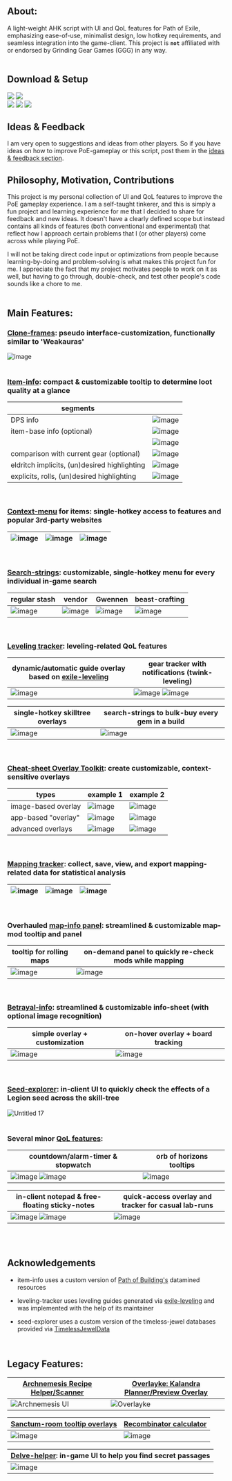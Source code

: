 ## About:
A light-weight AHK script with UI and QoL features for Path of Exile, emphasizing ease-of-use, minimalist design, low hotkey requirements, and seamless integration into the game-client. This project is **`not`** affiliated with or endorsed by Grinding Gear Games (GGG) in any way.  
<br>

## Download & Setup
<a href="https://www.autohotkey.com/download/"><img src="https://user-images.githubusercontent.com/61888437/230709083-7fd1ca67-2598-4228-9a76-536a0b2d5044.png"></a> 
<a href="https://github.com/Lailloken/Lailloken-UI/wiki"><img src="https://user-images.githubusercontent.com/61888437/229716565-c7810bb8-e9df-4d81-a6a9-70c21aed6bac.png"></a>  
<a href="https://github.com/Lailloken/Lailloken-UI/wiki/Known-Issues-&-Limitations"><img src="https://user-images.githubusercontent.com/61888437/229717097-122d9caa-14df-4707-8880-08821bce15c5.png"></a> <a href="https://github.com/Lailloken/Lailloken-UI/releases"><img src="https://user-images.githubusercontent.com/61888437/229717862-92c67097-b6ff-4520-8821-1f5d4635665a.png"></a> <a href="https://github.com/Lailloken/Lailloken-UI/archive/refs/heads/beta.zip"><img src="https://user-images.githubusercontent.com/61888437/229718024-6f0ccd4e-9d6a-401e-99e3-6979072e8332.png"></a>
<br>

## Ideas & Feedback
I am very open to suggestions and ideas from other players. So if you have ideas on how to improve PoE-gameplay or this script, post them in the [ideas & feedback section](https://github.com/Lailloken/Lailloken-UI/discussions/categories/ideas-feedback).
<br>

## Philosophy, Motivation, Contributions
This project is my personal collection of UI and QoL features to improve the PoE gameplay experience. I am a self-taught tinkerer, and this is simply a fun project and learning experience for me that I decided to share for feedback and new ideas. It doesn't have a clearly defined scope but instead contains all kinds of features (both conventional and experimental) that reflect how I approach certain problems that I (or other players) come across while playing PoE.

I will not be taking direct code input or optimizations from people because learning-by-doing and problem-solving is what makes this project fun for me. I appreciate the fact that my project motivates people to work on it as well, but having to go through, double-check, and test other people's code sounds like a chore to me.
<br>
<br>

## Main Features: 
### [Clone-frames](https://github.com/Lailloken/Lailloken-UI/wiki/Clone-frames): pseudo interface-customization, functionally similar to 'Weakauras'  
![image](https://user-images.githubusercontent.com/61888437/167854263-ce6c5da5-e5fa-4f4d-9ff9-f544859fa170.png)  
<br>

### [Item-info](https://github.com/Lailloken/Lailloken-UI/wiki/Item-info): compact & customizable tooltip to determine loot quality at a glance
| segments ||
|---|---|
| DPS info | ![image](https://github.com/Lailloken/Lailloken-UI/assets/61888437/a1ba26c1-caf3-454f-b0db-a6382fc6fa35) |
| item-base info (optional) | ![image](https://github.com/Lailloken/Lailloken-UI/assets/61888437/64ee0282-1cbd-464f-94d9-9de8d79f1e66) |
|   | ![image](https://github.com/Lailloken/Lailloken-UI/assets/61888437/ce61b656-474e-4ce3-871c-0124377d64ce) |
| comparison with current gear (optional) | ![image](https://github.com/Lailloken/Lailloken-UI/assets/61888437/03ae8243-bdac-4f06-be2f-f3ab43365380) |
| eldritch implicits, (un)desired highlighting | ![image](https://user-images.githubusercontent.com/61888437/224276010-99ce801f-e2d8-4c99-af37-026a1847abe2.png) |
| explicits, rolls, (un)desired highlighting | ![image](https://github.com/Lailloken/Lailloken-UI/assets/61888437/e449237e-62ef-4abb-951a-f1b1b3b8631d) |
<br>

### [Context-menu](https://github.com/Lailloken/Lailloken-UI/wiki/Minor-Features) for items: single-hotkey access to features and popular 3rd-party websites  
| ![image](https://github.com/Lailloken/Lailloken-UI/assets/61888437/c778ea69-346e-47de-8f1b-ce5f69668557) | ![image](https://github.com/Lailloken/Lailloken-UI/assets/61888437/8ed592d5-fe0e-4aeb-b511-cee4f610da3d) | ![image](https://github.com/Lailloken/Lailloken-UI/assets/61888437/e12e66f6-ffad-4a79-b402-ac1844b5e385) |
|---|---|---|
<br>

### [Search-strings](https://github.com/Lailloken/Lailloken-UI/wiki/Search-strings): customizable, single-hotkey menu for every individual in-game search  
| regular stash | vendor | Gwennen | beast-crafting |
|---|---|---|---|
| ![image](https://user-images.githubusercontent.com/61888437/214894515-609be1ef-1b7a-40d2-afe4-8fa6374d5442.png) | ![image](https://user-images.githubusercontent.com/61888437/214895726-1a1c93d9-7183-40ca-bd6d-2da446169286.png) | ![image](https://user-images.githubusercontent.com/61888437/214895979-0df171e8-b7f3-4f8a-873b-14ade78306b3.png) | ![image](https://user-images.githubusercontent.com/61888437/170810022-cda485de-8be9-4b78-b98e-b2481a809475.png) |
<br>

### [Leveling tracker](https://github.com/Lailloken/Lailloken-UI/wiki/Leveling-Tracker): leveling-related QoL features
| dynamic/automatic guide overlay based on [exile-leveling](https://heartofphos.github.io/exile-leveling/) | gear tracker with notifications (twink-leveling) |
|---|---|
| ![image](https://github.com/Lailloken/Lailloken-UI/assets/61888437/3ae5c527-fc39-45b7-9171-b7271891a055) | ![image](https://github.com/Lailloken/Lailloken-UI/assets/61888437/d8732c5f-dcd2-47e6-aef6-55b60afac6e0) ![image](https://github.com/Lailloken/Lailloken-UI/assets/61888437/a99acf8a-1768-4487-ab1a-1bb1b7e7322f) |

| single-hotkey skilltree overlays | search-strings to bulk-buy every gem in a build |
|---|---|
| ![image](https://github.com/Lailloken/Lailloken-UI/assets/61888437/1c13825c-becc-45a8-b6c7-ef5e0d205846) | ![image](https://user-images.githubusercontent.com/61888437/215315302-43ffc89f-6aeb-403e-adf3-cac45928137d.png) |
<br>

### [Cheat-sheet Overlay Toolkit](https://github.com/Lailloken/Lailloken-UI/wiki/Cheat-sheet-Overlay-Toolkit): create customizable, context-sensitive overlays
| types | example 1 | example 2 |
|---|---|---|
| image-based overlay | ![image](https://user-images.githubusercontent.com/61888437/223756256-1e5577a6-2690-41bc-8de9-2ac8bf66816b.png) | ![image](https://user-images.githubusercontent.com/61888437/224283025-0f17b626-0973-4d44-b80b-796613156eec.png) |
| app-based "overlay" | ![image](https://user-images.githubusercontent.com/61888437/223783668-56eb423f-2ce9-46fd-9cc3-155efc2166e2.png) | ![image](https://user-images.githubusercontent.com/61888437/224286060-20fb2b9e-9345-4c60-86ff-33a6139dcc0b.png) |
| advanced overlays | ![image](https://github.com/Lailloken/Lailloken-UI/assets/61888437/2c01c548-1163-4551-97da-2d5899fdba1a) | ![image](https://github.com/Lailloken/Lailloken-UI/assets/61888437/d955f65b-b31f-4525-9fbf-9e7a6ab90eb0) |
<br>

### [Mapping tracker](https://github.com/Lailloken/Lailloken-UI/wiki/Mapping-tracker): collect, save, view, and export mapping-related data for statistical analysis
| ![image](https://github.com/Lailloken/Lailloken-UI/assets/61888437/d3a59541-0c13-487e-99da-198a62777c75) | ![image](https://github.com/Lailloken/Lailloken-UI/assets/61888437/8cdf2e78-43e1-465d-a61f-c58f263182db) | ![image](https://github.com/Lailloken/Lailloken-UI/assets/61888437/209f7650-753f-4997-88a0-7bba23dbc6e7) |
| --- | --- | --- |
<br>

### Overhauled [map-info panel](https://github.com/Lailloken/Lailloken-UI/wiki/Map-info-panel): streamlined & customizable map-mod tooltip and panel
| tooltip for rolling maps | on-demand panel to quickly re-check mods while mapping |
|---|---|
| ![image](https://github.com/Lailloken/Lailloken-UI/assets/61888437/5d75d806-d21f-4975-bfb3-3f8daae0e143) | ![image](https://github.com/Lailloken/Lailloken-UI/assets/61888437/be6e5d21-9e02-4aca-b77e-376faa38f95a) |
<br>

### [Betrayal-info](https://github.com/Lailloken/Lailloken-UI/wiki/Betrayal-Info): streamlined & customizable info-sheet (with optional image recognition)  
| simple overlay + customization | on-hover overlay + board tracking |
|-------------------------------|-----------------|
| ![image](https://github.com/Lailloken/Lailloken-UI/assets/61888437/c69c0459-cef7-431c-ba8a-2e39961046ec) | ![image](https://github.com/Lailloken/Lailloken-UI/assets/61888437/7402bdce-3bdf-4d4b-8455-b523fd14ff4a) |
<br>

### [Seed-explorer](https://github.com/Lailloken/Lailloken-UI/wiki/Seed-explorer): in-client UI to quickly check the effects of a Legion seed across the skill-tree  
![Untitled 17](https://github.com/Lailloken/Lailloken-UI/assets/61888437/d96916c5-37b4-4b2c-9067-2db25a28c2ac)  
<br>

### Several minor [QoL features](https://github.com/Lailloken/Lailloken-UI/wiki/Minor-Features):  
| countdown/alarm-timer & stopwatch | orb of horizons tooltips |
|-----------------------|--------------------------|
| ![image](https://github.com/Lailloken/Lailloken-UI/assets/61888437/48c1e7bf-063b-4dd3-8a3f-102d036b620e) ![image](https://github.com/Lailloken/Lailloken-UI/assets/61888437/a0376025-a5b3-496e-9266-be1490dabd12) | ![image](https://github.com/Lailloken/Lailloken-UI/assets/61888437/890928af-c44d-4147-83d0-d18bc1388164) |

| in-client notepad & free-floating sticky-notes | quick-access overlay and tracker for casual lab-runs |
| --- | --- |
| ![image](https://github.com/Lailloken/Lailloken-UI/assets/61888437/24ceac77-d36a-4852-b043-78ce95aaadb7) ![image](https://github.com/Lailloken/Lailloken-UI/assets/61888437/729ccd86-e053-4c8f-a98f-ff670fd2ebb9) | ![image](https://user-images.githubusercontent.com/61888437/219877353-6b8a56b9-ae3c-4470-98c6-05f298d0ace3.png) |
<br>
<br>

## Acknowledgements
- item-info uses a custom version of [Path of Building's](https://github.com/PathOfBuildingCommunity/PathOfBuilding) datamined resources

- leveling-tracker uses leveling guides generated via [exile-leveling](https://github.com/HeartofPhos/exile-leveling) and was implemented with the help of its maintainer
- seed-explorer uses a custom version of the timeless-jewel databases provided via [TimelessJewelData](https://github.com/KeshHere/TimelessJewelData)
<br>

## Legacy Features:
| [Archnemesis Recipe Helper/Scanner](https://github.com/Lailloken/Lailloken-UI/wiki/%5BArchive%5D-Archnemesis) | [Overlayke: Kalandra Planner/Preview Overlay](https://github.com/Lailloken/Lailloken-UI/wiki/%5BArchive%5D-Overlayke) |
|---|---|
| ![Archnemesis UI](https://user-images.githubusercontent.com/61888437/165942652-07ff9ee1-3108-44ce-8291-5a1afff5720f.jpg) | ![Overlayke](https://user-images.githubusercontent.com/61888437/186435575-4b67b189-25de-426f-a045-24fef5d725ed.png) |

| [Sanctum-room tooltip overlays](https://github.com/Lailloken/Lailloken-UI/releases/tag/v1.29.4-hotfix2) | [Recombinator calculator](https://github.com/Lailloken/Lailloken-UI/wiki/%5BArchive%5D-Recombinator-calculator) |
|---|---|
| ![image](https://user-images.githubusercontent.com/61888437/214906646-3a00a938-c955-48ce-8717-ec9a2d17bf4c.png) | ![image](https://user-images.githubusercontent.com/61888437/172839566-ea8295aa-b252-4889-93db-be5eca284a04.png) |

| [Delve-helper](https://github.com/Lailloken/Lailloken-UI/wiki/%5BArchive%5D-Delve-helper): in-game UI to help you find secret passages |
|---|
| ![image](https://user-images.githubusercontent.com/61888437/182579413-50e1994a-768c-4e03-ab7f-46c32ec04829.png) |
<br>
